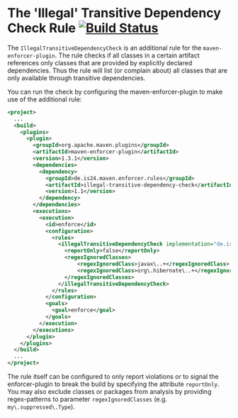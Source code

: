 The 'Illegal' Transitive Dependency Check Rule [![Build Status](https://travis-ci.org/ImmobilienScout24/illegal-transitive-dependency-check.png?branch=master)](https://travis-ci.org/ImmobilienScout24/illegal-transitive-dependency-check)
==============================================

The `IllegalTransitiveDependencyCheck` is an additional rule for the `maven-enforcer-plugin`. The rule checks if 
all classes in a certain artifact references only classes that are provided by explicitly declared dependencies. 
Thus the rule will list (or complain about) all classes that are only available through transitive dependencies.

You can run the check by configuring the maven-enforcer-plugin to make use of the additional rule:


```xml
<project>
  ...
  <build>
    <plugins>
      <plugin>
        <groupId>org.apache.maven.plugins</groupId>
        <artifactId>maven-enforcer-plugin</artifactId>
        <version>1.3.1</version>
        <dependencies>
          <dependency>
            <groupId>de.is24.maven.enforcer.rules</groupId>
            <artifactId>illegal-transitive-dependency-check</artifactId>
            <version>1.1</version>
          </dependency>
        </dependencies>
        <executions>
          <execution>
            <id>enforce</id>
            <configuration>
              <rules>
                <illegalTransitiveDependencyCheck implementation="de.is24.maven.enforcer.rules.IllegalTransitiveDependencyCheck">
                  <reportOnly>false</reportOnly>
                  <regexIgnoredClasses>
                      <regexIgnoredClass>javax\..+</regexIgnoredClass>
                      <regexIgnoredClass>org\.hibernate\..+</regexIgnoredClass>
                  </regexIgnoredClasses>
                </illegalTransitiveDependencyCheck>
              </rules>
            </configuration>
            <goals>
              <goal>enforce</goal>
            </goals>
          </execution>
        </executions>
      </plugin>
    </plugins>
  </build>
  ...
</project>
```

The rule itself can be configured to only report violations or to signal the enforcer-plugin to break the build by 
specifying the attribute `reportOnly`. You may also exclude classes or packages from analysis by providing 
regex-patterns to parameter `regexIgnoredClasses` (e.g. `my\.suppressed\.Type`).


